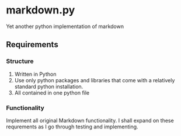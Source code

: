 markdown.py
===========

Yet another python implementation of markdown

## Requirements

### Structure
1. Written in Python
2. Use only python packages and libraries that come with a relatively standard python installation.
3. All contained in one python file

### Functionality
Implement all original Markdown functionality. 
I shall expand on these requrements as I go through testing and implementing.

